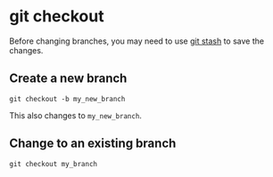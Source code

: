 # git checkout

Before changing branches, you may need to use [git stash](../stash/) to
save the changes.


## Create a new branch

	git checkout -b my_new_branch

This also changes to `my_new_branch`.


## Change to an existing branch

	git checkout my_branch
